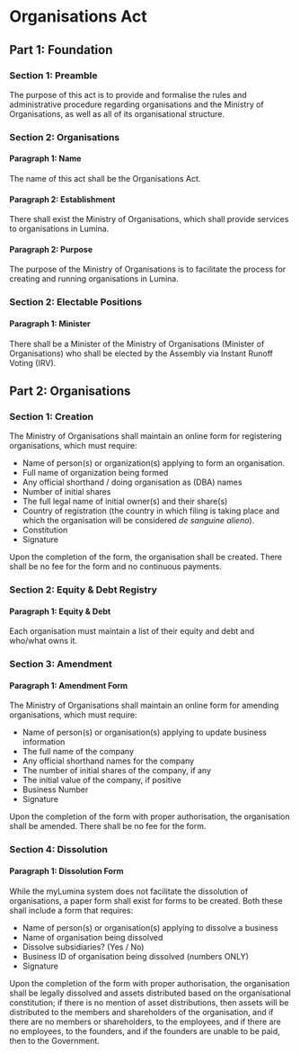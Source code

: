 # Organisations Act

## Part 1: Foundation

### Section 1: Preamble

The purpose of this act is to provide and formalise the rules and administrative procedure regarding organisations and the Ministry of Organisations, as well as all of its organisational structure.

### Section 2: Organisations

#### Paragraph 1: Name

The name of this act shall be the Organisations Act.

#### Paragraph 2: Establishment

There shall exist the Ministry of Organisations, which shall provide services to organisations in Lumina.

#### Paragraph 2: Purpose

The purpose of the Ministry of Organisations is to facilitate the process for creating and running organisations in Lumina.

### Section 2: Electable Positions

#### Paragraph 1: Minister

There shall be a Minister of the Ministry of Organisations (Minister of Organisations) who shall be elected by the Assembly via Instant Runoff Voting (IRV).

## Part 2: Organisations

### Section 1: Creation

The Ministry of Organisations shall maintain an online form for registering organisations, which must require:

- Name of person(s) or organization(s) applying to form an organisation.
- Full name of organization being formed
- Any official shorthand / doing organisation as (DBA) names
- Number of initial shares
- The full legal name of initial owner(s) and their share(s)
- Country of registration (the country in which filing is taking place and which the organisation will be considered *de sanguine alieno*).
- Constitution
- Signature

Upon the completion of the form, the organisation shall be created. There shall be no fee for the form and no continuous payments.

### Section 2: Equity & Debt Registry

#### Paragraph 1: Equity & Debt

Each organisation must maintain a list of their equity and debt and who/what owns it.

### Section 3: Amendment

#### Paragraph 1: Amendment Form

The Ministry of Organisations shall maintain an online form for amending organisations, which must require:

- Name of person(s) or organisation(s) applying to update business information
- The full name of the company
- Any official shorthand names for the company
- The number of initial shares of the company, if any
- The initial value of the company, if positive
- Business Number
- Signature

Upon the completion of the form with proper authorisation, the organisation shall be amended. There shall be no fee for the form.

### Section 4: Dissolution

#### Paragraph 1: Dissolution Form

While the myLumina system does not facilitate the dissolution of organisations, a paper form shall exist for forms to be created. Both these shall include a form that requires:

- Name of person(s) or organisation(s) applying to dissolve a business
- Name of organisation being dissolved
- Dissolve subsidiaries? (Yes / No)
- Business ID of organisation being dissolved (numbers ONLY)
- Signature

Upon the completion of the form with proper authorisation, the organisation shall be legally dissolved and assets distributed based on the organisational constitution; if there is no mention of asset distributions, then assets will be distributed to the members and shareholders of the organisation, and if there are no members or shareholders, to the employees, and if there are no employees, to the founders, and if the founders are unable to be paid, then to the Government.
